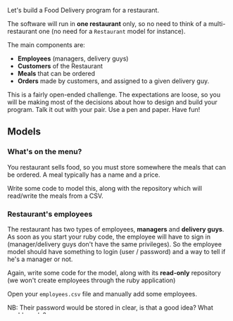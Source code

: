 Let's build a Food Delivery program for a restaurant.

The software will run in **one restaurant** only, so no need to think of a multi-restaurant one (no need for a `Restaurant` model for instance).

The main components are:

- **Employees** (managers, delivery guys)
- **Customers** of the Restaurant
- **Meals** that can be ordered
- **Orders** made by customers, and assigned to a given delivery guy.

This is a fairly open-ended challenge. The expectations are loose, so you will be making most of the decisions about how to design and build your program. Talk it out with your pair. Use a pen and paper. Have fun!

## Models

### What's on the menu?

You restaurant sells food, so you must store somewhere the meals that can be ordered. A meal typically has a name and a price.

Write some code to model this, along with the repository which will read/write the meals from a CSV.

### Restaurant's employees

The restaurant has two types of employees, **managers** and **delivery guys**.
As soon as you start your ruby code, the employee will have to sign in (manager/delivery guys
don't have the same privileges). So the employee model should have something to login (user / password)
and a way to tell if he's a manager or not.

Again, write some code for the model, along with its **read-only** repository (we won't create
employees through the ruby application)

Open your `employees.csv` file and manually add some employees.

NB: Their password would be stored in clear, is that a good idea? What could we do?

### The customer is king

A customer is another model. We'll store a name and an address where the delivery guy can go deliver.
Again, this model needs its repository.

### Orders

An order is taken for a given **customer**, a given **meal** (we'll simplify to say that an order is **just one meal**) and assigned to a given **delivery guy**.

That's where our models become connected together. Write the model class and its repository.

## User actions

Please implement the following user stories in your program:

- As an employee, I can log in
- As a manager, I can add a meal
- As a manager, I can view all the meals
- As a manager, I can add a customer
- As a manager, I can view all the customers
- As a manager, I can view all the undelivered orders
- As a manager, I can add an order for a customer and assign it to a delivery guy
- As a delivery guy, I can view my undelivered orders
- As a delivery guy, I can mark an order as delivered

## Bonus

We did not talk about **deleting** stuff here. What happens if you want to implement these new user stories?

- As a manager, I can delete a meal
- As a manager, I can delete a customer
